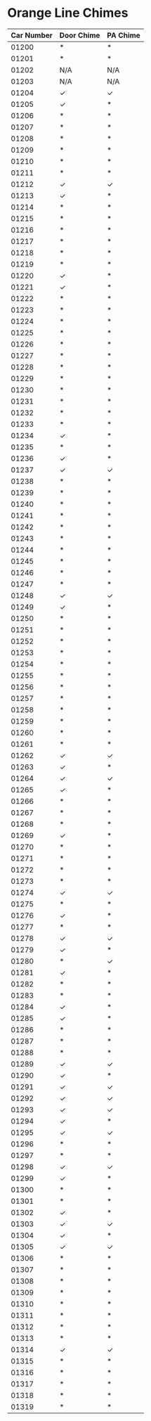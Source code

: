 # Orange Line Chimes

| Car Number | Door Chime | PA Chime |
| --- | --- | --- |
| 01200 | * | * |
| 01201 | * | * |
| 01202 | N/A | N/A |
| 01203 | N/A | N/A |
| 01204 | ✓ | ✓ |
| 01205 | ✓ | * |
| 01206 | * | * |
| 01207 | * | * |
| 01208 | * | * |
| 01209 | * | * |
| 01210 | * | * | 
| 01211 | * | * |
| 01212 | ✓ | ✓ |
| 01213 | ✓ | * |
| 01214 | * | * |
| 01215 | * | * |
| 01216 | * | * |
| 01217 | * | * |
| 01218 | * | * |
| 01219 | * | * |
| 01220 | ✓ | * |
| 01221 | ✓ | * |
| 01222 | * | * |
| 01223 | * | * | 
| 01224 | * | * |
| 01225 | * | * |
| 01226 | * | * | 
| 01227 | * | * |
| 01228 | * | * |
| 01229 | * | * |
| 01230 | * | * |
| 01231 | * | * | 
| 01232 | * | * | 
| 01233 | * | * | 
| 01234 | ✓ | * |
| 01235 | * | * |
| 01236 | ✓ | * | 
| 01237 | ✓ | ✓ |
| 01238 | * | * | 
| 01239 | * | * | 
| 01240 | * | * |
| 01241 | * | * |
| 01242 | * | * |
| 01243 | * | * | 
| 01244 | * | * |
| 01245 | * | * |
| 01246 | * | * | 
| 01247 | * | * | 
| 01248 | ✓ | ✓ | 
| 01249 | ✓ | * |
| 01250 | * | * |
| 01251 | * | * |
| 01252 | * | * | 
| 01253 | * | * | 
| 01254 | * | * |
| 01255 | * | * | 
| 01256 | * | * |
| 01257 | * | * | 
| 01258 | * | * | 
| 01259 | * | * |
| 01260 | * | * |
| 01261 | * | * |
| 01262 | ✓ | ✓ |
| 01263 | ✓ | * | 
| 01264 | ✓ | ✓ | 
| 01265 | ✓ | * |
| 01266 | * | * | 
| 01267 | * | * |
| 01268 | * | * |
| 01269 | ✓ | * |
| 01270 | * | * |
| 01271 | * | * |
| 01272 | * | * | 
| 01273 | * | * | 
| 01274 | ✓ | ✓ | 
| 01275 | * | * | 
| 01276 | ✓ | * | 
| 01277 | * | * |
| 01278 | ✓ | ✓ |
| 01279 | ✓ | * |
| 01280 | * | ✓ |
| 01281 | ✓ | * |
| 01282 | * | * |
| 01283 | * | * |
| 01284 | ✓ | * | 
| 01285 | ✓ | * |
| 01286 | * | * |
| 01287 | * | * |
| 01288 | * | * |
| 01289 | ✓ | ✓ |
| 01290 | ✓ | * | 
| 01291 | ✓ | ✓ |
| 01292 | ✓ | ✓ | 
| 01293 | ✓ | ✓ |
| 01294 | ✓ | * |
| 01295 | ✓ | ✓ | 
| 01296 | * | * | 
| 01297 | * | * |
| 01298 | ✓ | ✓ |
| 01299 | ✓ | * |
| 01300 | * | * | 
| 01301 | * | * |
| 01302 | ✓ | * |
| 01303 | ✓ | ✓ |
| 01304 | ✓ | * |
| 01305 | ✓ | ✓ |
| 01306 | * | * |
| 01307 | * | * |
| 01308 | * | * |
| 01309 | * | * |
| 01310 | * | * |
| 01311 | * | * |
| 01312 | * | * |
| 01313 | * | * |
| 01314 | ✓ | ✓ |
| 01315 | * | * | 
| 01316 | * | * | 
| 01317 | * | * |
| 01318 | * | * |
| 01319 | * | * |
